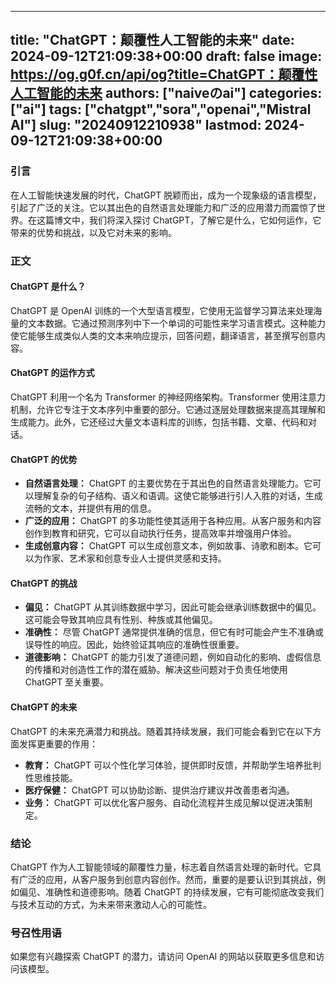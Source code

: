 
---
title: "ChatGPT：颠覆性人工智能的未来"
date: 2024-09-12T21:09:38+00:00
draft: false
image: https://og.g0f.cn/api/og?title=ChatGPT：颠覆性人工智能的未来
authors: ["naiveのai"]
categories: ["ai"]
tags: ["chatgpt","sora","openai","Mistral AI"]
slug: "20240912210938"
lastmod: 2024-09-12T21:09:38+00:00
---
### 引言

在人工智能快速发展的时代，ChatGPT 脱颖而出，成为一个现象级的语言模型，引起了广泛的关注。它以其出色的自然语言处理能力和广泛的应用潜力而震惊了世界。在这篇博文中，我们将深入探讨 ChatGPT，了解它是什么，它如何运作，它带来的优势和挑战，以及它对未来的影响。

### 正文

#### ChatGPT 是什么？

ChatGPT 是 OpenAI 训练的一个大型语言模型，它使用无监督学习算法来处理海量的文本数据。它通过预测序列中下一个单词的可能性来学习语言模式。这种能力使它能够生成类似人类的文本来响应提示，回答问题，翻译语言，甚至撰写创意内容。

#### ChatGPT 的运作方式

ChatGPT 利用一个名为 Transformer 的神经网络架构。Transformer 使用注意力机制，允许它专注于文本序列中重要的部分。它通过逐层处理数据来提高其理解和生成能力。此外，它还经过大量文本语料库的训练，包括书籍、文章、代码和对话。

#### ChatGPT 的优势

- **自然语言处理：** ChatGPT 的主要优势在于其出色的自然语言处理能力。它可以理解复杂的句子结构、语义和语调。这使它能够进行引人入胜的对话，生成流畅的文本，并提供有用的信息。
- **广泛的应用：** ChatGPT 的多功能性使其适用于各种应用。从客户服务和内容创作到教育和研究，它可以自动执行任务，提高效率并增强用户体验。
- **生成创意内容：** ChatGPT 可以生成创意文本，例如故事、诗歌和剧本。它可以为作家、艺术家和创意专业人士提供灵感和支持。

#### ChatGPT 的挑战

- **偏见：** ChatGPT 从其训练数据中学习，因此可能会继承训练数据中的偏见。这可能会导致其响应具有性别、种族或其他偏见。
- **准确性：** 尽管 ChatGPT 通常提供准确的信息，但它有时可能会产生不准确或误导性的响应。因此，始终验证其响应的准确性很重要。
- **道德影响：** ChatGPT 的能力引发了道德问题，例如自动化的影响、虚假信息的传播和对创造性工作的潜在威胁。解决这些问题对于负责任地使用 ChatGPT 至关重要。

#### ChatGPT 的未来

ChatGPT 的未来充满潜力和挑战。随着其持续发展，我们可能会看到它在以下方面发挥更重要的作用：

- **教育：** ChatGPT 可以个性化学习体验，提供即时反馈，并帮助学生培养批判性思维技能。
- **医疗保健：** ChatGPT 可以协助诊断、提供治疗建议并改善患者沟通。
- **业务：** ChatGPT 可以优化客户服务、自动化流程并生成见解以促进决策制定。

### 结论

ChatGPT 作为人工智能领域的颠覆性力量，标志着自然语言处理的新时代。它具有广泛的应用，从客户服务到创意内容创作。然而，重要的是要认识到其挑战，例如偏见、准确性和道德影响。随着 ChatGPT 的持续发展，它有可能彻底改变我们与技术互动的方式，为未来带来激动人心的可能性。

### 号召性用语

如果您有兴趣探索 ChatGPT 的潜力，请访问 OpenAI 的网站以获取更多信息和访问该模型。